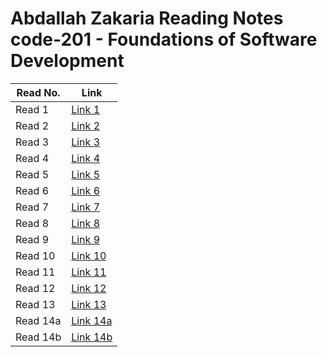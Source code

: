 
# Abdallah Zakaria Reading Notes code-201 - Foundations of Software Development



|Read No.   | Link                    |
|-----------|-----------              |
|Read 1     | [Link 1 ](./code-201/class01)|
|Read 2     | [Link 2 ](./code-201/class02)|
|Read 3     | [Link 3 ](./code-201/class03)|
|Read 4     | [Link 4 ](./code-201/class04)|
|Read 5     | [Link 5 ](./code-201/class05)|
|Read 6     | [Link 6 ](./code-201/class06)|
|Read 7     | [Link 7 ](./code-201/class07)|
|Read 8     | [Link 8 ](./code-201/class08)|
|Read 9     | [Link 9 ](./code-201/class09)|
|Read 10    | [Link 10](./code-201/class10)|
|Read 11    | [Link 11](./code-201/class11)|
|Read 12    | [Link 12](./code-201/class12)|
|Read 13    | [Link 13](./code-201/class13)|
|Read 14a   | [Link 14a](./code-201/class14a)|
|Read 14b   | [Link 14b](./code-201/class14b)|
